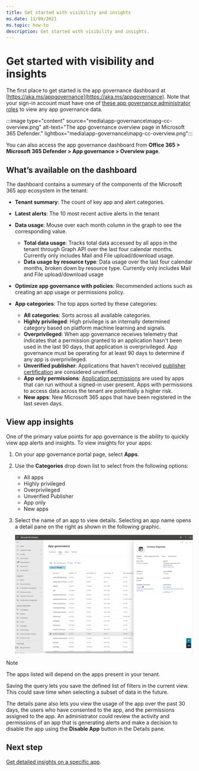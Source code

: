 ```yaml
---
title: Get started with visibility and insights
ms.date: 11/09/2021
ms.topic: how-to
description: Get started with visibility and insights.
---
```


# Get started with visibility and insights

The first place to get started is the app governance dashboard at [https://aka.ms/appgovernance](https://aka.ms/appgovernance). Note that your sign-in account must have one of [these app governance administrator roles](app-governance-get-started.md#administrator-roles) to view any app governance data.

:::image type="content" source="media\app-governance\mapg-cc-overview.png" alt-text="The app governance overview page in Microsoft 365 Defender." lightbox="media\app-governance\mapg-cc-overview.png":::

You can also access the app governance dashboard from **Office 365 > Microsoft 365 Defender > App governance > Overview page**.

## What’s available on the dashboard

The dashboard contains a summary of the components of the Microsoft 365 app ecosystem in the tenant:

- **Tenant summary**: The count of key app and alert categories.
- **Latest alerts**: The 10 most recent active alerts in the tenant
- **Data usage**: Mouse over each month column in the graph to see the corresponding value.
  - **Total data usage**: Tracks total data accessed by all apps in the tenant through Graph API over the last four calendar months. Currently only includes Mail and File upload/download usage.
  - **Data usage by resource type**: Data usage over the last four calendar months, broken down by resource type. Currently only includes Mail and File upload/download usage
- **Optimize app governance with policies**: Recommended actions such as creating an app usage or permissions policy.
- **App categories**: The top apps sorted by these categories:
  
  - **All categories**: Sorts across all available categories.
  - **Highly privileged**: High privilege is an internally determined category based on platform machine learning and signals.
  - **Overprivileged**: When app governance receives telemetry that indicates that a permission granted to an application hasn't been used in the last 90 days, that application is overprivileged. App governance must be operating for at least 90 days to determine if any app is overprivileged.  
  - **Unverified publisher**: Applications that haven't received [publisher certification](/azure/active-directory/develop/publisher-verification-overview) are considered unverified.
  - **App only permissions**: [Application permissions](/azure/active-directory/develop/v2-permissions-and-consent#permission-types) are used by apps that can run without a signed-in user present. Apps with permissions to access data across the tenant are potentially a higher risk.
  - **New apps**: New Microsoft 365 apps that have been registered in the last seven days.  

## View app insights

One of the primary value points for app governance is the ability to quickly view app alerts and insights. To view insights for your apps:

1. On your app governance portal page, select **Apps**.
1. Use the **Categories** drop down list to select from the following options:
      - All apps
      - Highly privileged
      - Overprivileged
      - Unverified Publisher
      - App only
      - New apps
1. Select the name of an app to view details. Selecting an app name opens a detail pane on the right as shown in the following graphic.

    [![Image showing the details pane for a selected app.](media/app-governance/app-governance-app-insight.png)](media/app-governance/app-governance-app-insight.png#lightbox)

> [!NOTE]
> The apps listed will depend on the apps present in your tenant.

Saving the query lets you save the defined list of filters in the current view. This could save time when selecting a subset of data in the future.

The details pane also lets you view the usage of the app over the past 30 days, the users who have consented to the app, and the permissions assigned to the app. An administrator could review the activity and permissions of an app that is generating alerts and make a decision to disable the app using the **Disable App** button in the Details pane.

## Next step

[Get detailed insights on a specific app](app-governance-visibility-insights-view-apps.md).
